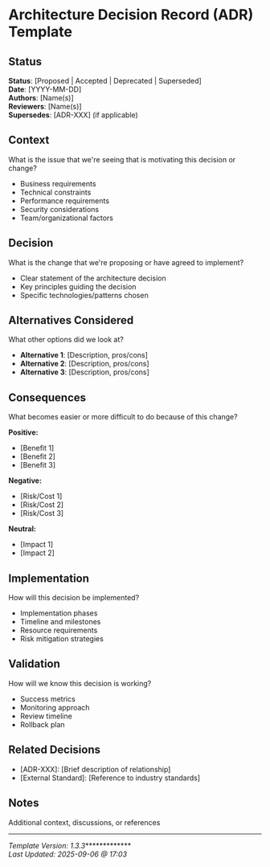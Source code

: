 # Architecture Decision Record (ADR) Template

## Status

**Status**: [Proposed | Accepted | Deprecated | Superseded]  
**Date**: [YYYY-MM-DD]  
**Authors**: [Name(s)]  
**Reviewers**: [Name(s)]  
**Supersedes**: [ADR-XXX] (if applicable)  

## Context
What is the issue that we're seeing that is motivating this decision or change?
- Business requirements
- Technical constraints
- Performance requirements
- Security considerations
- Team/organizational factors

## Decision
What is the change that we're proposing or have agreed to implement?
- Clear statement of the architecture decision
- Key principles guiding the decision
- Specific technologies/patterns chosen

## Alternatives Considered
What other options did we look at?
- **Alternative 1**: [Description, pros/cons]
- **Alternative 2**: [Description, pros/cons]
- **Alternative 3**: [Description, pros/cons]

## Consequences
What becomes easier or more difficult to do because of this change?

**Positive:**
- [Benefit 1]
- [Benefit 2]
- [Benefit 3]

**Negative:**
- [Risk/Cost 1]
- [Risk/Cost 2]
- [Risk/Cost 3]

**Neutral:**
- [Impact 1]
- [Impact 2]

## Implementation
How will this decision be implemented?
- Implementation phases
- Timeline and milestones
- Resource requirements
- Risk mitigation strategies

## Validation
How will we know this decision is working?
- Success metrics
- Monitoring approach
- Review timeline
- Rollback plan

## Related Decisions
- [ADR-XXX]: [Brief description of relationship]
- [External Standard]: [Reference to industry standards]

## Notes
Additional context, discussions, or references

---
*Template Version: 1.3.3**************  
*Last Updated: 2025-09-06 @ 17:03*